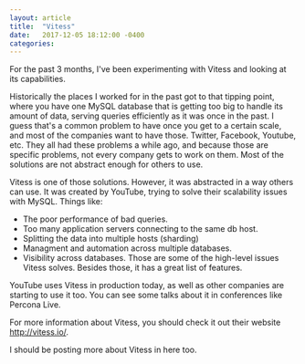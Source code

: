 ```yaml
---
layout: article
title:  "Vitess"
date:   2017-12-05 18:12:00 -0400
categories: 
---
```


For the past 3 months, I've been experimenting with Vitess and looking at its capabilities.

Historically the places I worked for in the past got to that tipping point, where you have one MySQL database that is getting too big to handle its amount of data, serving queries efficiently as it was once in the past.
I guess that's a common problem to have once you get to a certain scale, and most of the companies want to have those.
Twitter, Facebook, Youtube, etc. They all had these problems a while ago, and because those are specific problems, not every company gets to work on them. Most of the solutions are not abstract enough for others to use.

Vitess is one of those solutions. However, it was abstracted in a way others can use.
It was created by YouTube, trying to solve their scalability issues with MySQL. Things like:
- The poor performance of bad queries.
- Too many application servers connecting to the same db host.
- Splitting the data into multiple hosts (sharding)
- Managment and automation across multiple databases.
- Visibility across databases.
Those are some of the high-level issues Vitess solves. Besides those, it has a great list of features.

YouTube uses Vitess in production today, as well as other companies are starting to use it too. You can see some talks about it in conferences like Percona Live.

For more information about Vitess, you should check it out their website http://vitess.io/.

I should be posting more about Vitess in here too.
